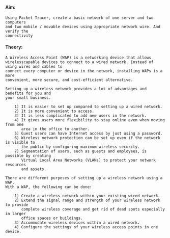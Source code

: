 #### Aim: 
    Using Packet Tracer, create a basic network of one server and two computers
    and two mobile / movable devices using appropriate network wire. And verify the
    connectivity

#### Theory:
    A Wireless Access Point (WAP) is a networking device that allows wirelesscapable devices to connect to a wired network. Instead of using wires and cables to
    connect every computer or device in the network, installing WAPs is a more
    convenient, more secure, and cost-efficient alternative.

    Setting up a wireless network provides a lot of advantages and benefits for you and
    your small business.

        1) It is easier to set up compared to setting up a wired network.
        2) It is more convenient to access.
        3) It is less complicated to add new users in the network.
        4) It gives users more flexibility to stay online even when moving from one
           area in the office to another.
        5) Guest users can have Internet access by just using a password.
        6) Wireless network protection can be set up even if the network is visible to
           the public by configuring maximum wireless security.
        7) Segmentation of users, such as guests and employees, is possible by creating
           Virtual Local Area Networks (VLANs) to protect your network resources
           and assets.

    There are different purposes of setting up a wireless network using a WAP.
    With a WAP, the following can be done:

        1) Create a wireless network within your existing wired network.
        2) Extend the signal range and strength of your wireless network to provide
           complete wireless coverage and get rid of dead spots especially in larger
           office spaces or buildings.
        3) Accommodate wireless devices within a wired network.
        4) Configure the settings of your wireless access points in one device.